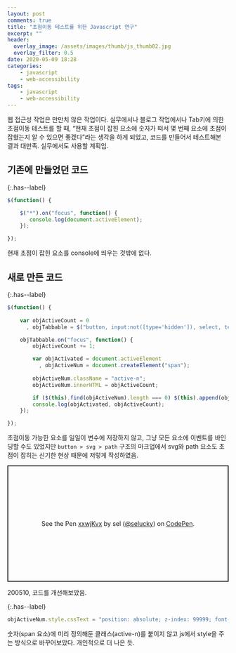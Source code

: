 ```yaml
---
layout: post
comments: true
title: "초점이동 테스트를 위한 Javascript 연구"
excerpt: ""
header:
  overlay_image: /assets/images/thumb/js_thumb02.jpg
  overlay_filter: 0.5
date: 2020-05-09 18:28
categories:
    - javascript
    - web-accessibility
tags:
    - javascript
    - web-accessibility
---
```

웹 접근성 작업은 만만치 않은 작업이다. 실무에서나 블로그 작업에서나 Tab키에 의한 초점이동 테스트를 할 때, &ldquo;현재 초점이 잡힌 요소에 숫자가 떠서 몇 번째 요소에 초점이 잡혔는지 알 수 있으면 좋겠다&rdquo;라는 생각을 하게 되었고, 코드를 만들어서 테스트해본 결과 대만족. 실무에서도 사용할 계획임.

## 기존에 만들었던 코드

{:.has--label}
```javascript
$(function() {

    $("*").on("focus", function() {
       console.log(document.activeElement);
    });

});
```
현재 초점이 잡힌 요소를 console에 띄우는 것밖에 없다.

## 새로 만든 코드

{:.has--label}
```javascript
$(function() {
    
    var objActiveCount = 0
      , objTabbable = $("button, input:not([type='hidden']), select, textarea, [href], [tabindex]:not([tabindex='-1'])");

    objTabbable.on("focus", function() {
        objActiveCount += 1;

        var objActivated = document.activeElement
          , objActiveNum = document.createElement("span");
        
        objActiveNum.className = "active-n";
        objActiveNum.innerHTML = objActiveCount;

        if ($(this).find(objActiveNum).length === 0) $(this).append(objActiveNum);
        console.log(objActivated, objActiveCount);
    });

});
```
초점이동 가능한 요소를 일일이 변수에 저장하지 않고, 그냥 모든 요소에 이벤트를 바인딩할 수도 있었지만 <code>button &gt; svg &gt; path</code> 구조의 마크업에서 svg와 path 요소도 초점이 잡히는 신기한 현상 때문에 저렇게 작성하였음.

<p class="codepen" data-height="265" data-theme-id="default" data-default-tab="js,result" data-user="selucky" data-slug-hash="xxwjKvx" style="height: 265px; box-sizing: border-box; display: flex; align-items: center; justify-content: center; border: 2px solid; margin: 1em 0; padding: 1em;" data-pen-title="xxwjKvx">
  <span>See the Pen <a href="https://codepen.io/selucky/pen/xxwjKvx">
  xxwjKvx</a> by sel (<a href="https://codepen.io/selucky">@selucky</a>)
  on <a href="https://codepen.io">CodePen</a>.</span>
</p>
<script async src="https://static.codepen.io/assets/embed/ei.js"></script>

200510, 코드를 개선해보았음.

{:.has--label}
```javascript
objActiveNum.style.cssText = "position: absolute; z-index: 99999; font-size: 5rem; font-weight: 700; color: #525252";
```

숫자(span 요소)에 미리 정의해둔 클래스(active-n)를 붙이지 않고 js에서 style을 주는 방식으로 바꾸어보았다. 개인적으로 더 나은 듯.